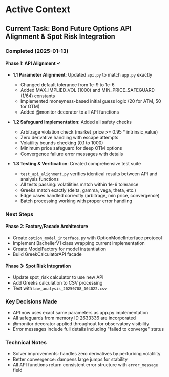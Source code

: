 # Active Context

## Current Task: Bond Future Options API Alignment & Spot Risk Integration

### Completed (2025-01-13)

#### Phase 1: API Alignment ✓
- **1.1 Parameter Alignment**: Updated `api.py` to match `app.py` exactly
  - Changed default tolerance from 1e-9 to 1e-6
  - Added MAX_IMPLIED_VOL (1000) and MIN_PRICE_SAFEGUARD (1/64) constants
  - Implemented moneyness-based initial guess logic (20 for ATM, 50 for OTM)
  - Added @monitor decorator to all API functions
  
- **1.2 Safeguard Implementation**: Added all safety checks
  - Arbitrage violation check (market_price >= 0.95 * intrinsic_value)
  - Zero derivative handling with escape attempts
  - Volatility bounds checking (0.1 to 1000)
  - Minimum price safeguard for deep OTM options
  - Convergence failure error messages with details
  
- **1.3 Testing & Verification**: Created comprehensive test suite
  - `test_api_alignment.py` verifies identical results between API and analysis functions
  - All tests passing: volatilities match within 1e-6 tolerance
  - Greeks match exactly (delta, gamma, vega, theta, etc.)
  - Edge cases handled correctly (arbitrage, min price, convergence)
  - Batch processing working with proper error handling

### Next Steps

#### Phase 2: Factory/Facade Architecture
- Create `option_model_interface.py` with OptionModelInterface protocol
- Implement BachelierV1 class wrapping current implementation
- Create ModelFactory for model instantiation
- Build GreekCalculatorAPI facade

#### Phase 3: Spot Risk Integration
- Update spot_risk calculator to use new API
- Add Greeks calculation to CSV processing
- Test with `bav_analysis_20250708_104022.csv`

### Key Decisions Made
- API now uses exact same parameters as app.py implementation
- All safeguards from memory ID 2633336 are incorporated
- @monitor decorator applied throughout for observatory visibility
- Error messages include full details including "failed to converge" status

### Technical Notes
- Solver improvements: handles zero derivatives by perturbing volatility
- Better convergence: dampens large jumps for stability
- All API functions return consistent error structure with `error_message` field